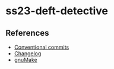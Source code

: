 # ss23-deft-detective

## References

- [Conventional commits](https://www.conventionalcommits.org/en/v1.0.0/)
- [Changelog](https://keepachangelog.com/en/1.0.0/)
- [gnuMake](https://www.gnu.org/software/make/)
